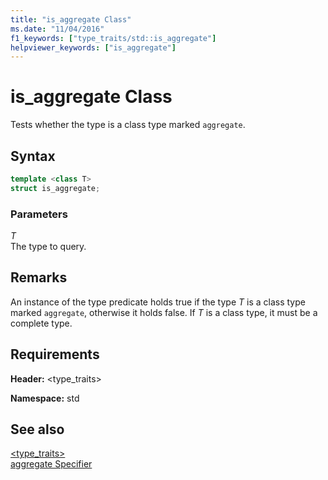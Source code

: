 ```yaml
---
title: "is_aggregate Class"
ms.date: "11/04/2016"
f1_keywords: ["type_traits/std::is_aggregate"]
helpviewer_keywords: ["is_aggregate"]
---
```

# is_aggregate Class

Tests whether the type is a class type marked `aggregate`.

## Syntax

```cpp
template <class T>
struct is_aggregate;
```

### Parameters

*T*<br/>
The type to query.

## Remarks

An instance of the type predicate holds true if the type *T* is a class type marked `aggregate`, otherwise it holds false. If *T* is a class type, it must be a complete type.

## Requirements

**Header:** \<type_traits>

**Namespace:** std

## See also

[<type_traits>](../standard-library/type-traits.md)<br/>
[aggregate Specifier](../cpp/aggregate-specifier.md)<br/>
